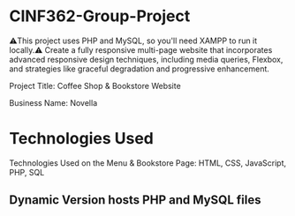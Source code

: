 # CINF362-Group-Project
⚠️This project uses PHP and MySQL, so you'll need XAMPP to run it locally.⚠️
Create a fully responsive multi-page website that incorporates advanced responsive design techniques, including media queries, Flexbox, and strategies like graceful degradation and progressive enhancement.

Project Title: Coffee Shop & Bookstore Website

Business Name: Novella

# Technologies Used

Technologies Used on the Menu & Bookstore Page: HTML, CSS, JavaScript, PHP, SQL

## Dynamic Version hosts PHP and MySQL files


